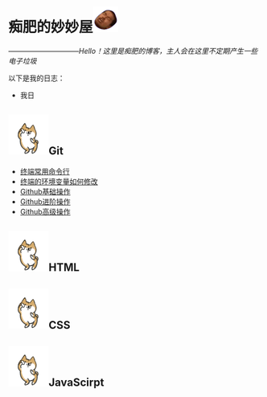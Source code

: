 # 痴肥的妙妙屋![114](/img/810.gif)
——————————*Hello！这里是痴肥的博客，主人会在这里不定期产生一些电子垃圾*

以下是我的日志：

- 我日
## ![dog](/img/dog.gif)Git
- [终端常用命令行](/blog/终端常用命令行.html)
- [终端的环境变量如何修改](/blog/终端的环境变量如何修改.html)
- [Github基础操作](/blog/Github基础操作.html)
- [Github进阶操作](/blog/Github进阶操作.html)
- [Github高级操作](/blog/Github高级操作.html)
## ![dog](/img/dog.gif)HTML
## ![dog](/img/dog.gif)CSS
## ![dog](/img/dog.gif)JavaScirpt
